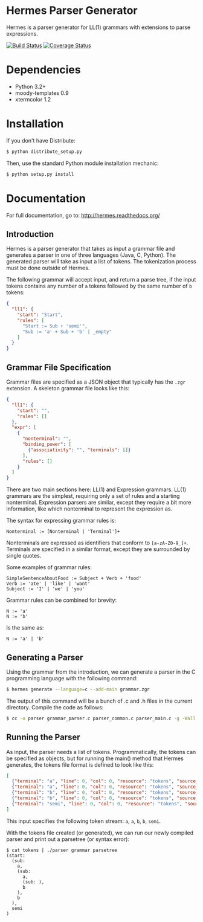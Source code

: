 # Hermes Parser Generator

Hermes is a parser generator for LL(1) grammars with extensions to parse expressions. 

[![Build Status](https://secure.travis-ci.org/scottfrazer/hermes.png)](http://travis-ci.org/scottfrazer/hermes)
[![Coverage Status](https://coveralls.io/repos/scottfrazer/hermes/badge.png)](https://coveralls.io/r/scottfrazer/hermes)

# Dependencies

* Python 3.2+
* moody-templates 0.9
* xtermcolor 1.2

# Installation

If you don't have Distribute:

```bash
$ python distribute_setup.py
```

Then, use the standard Python module installation mechanic:

```bash
$ python setup.py install
```

# Documentation

For full documentation, go to: http://hermes.readthedocs.org/

## Introduction

Hermes is a parser generator that takes as input a grammar file and generates a parser in one of three languages (Java, C, Python).  The generated parser will take as input a list of tokens.  The tokenization process must be done outside of Hermes.

The following grammar will accept input, and return a parse tree, if the input tokens contains any number of `a` tokens followed by the same number of `b` tokens:

```json
{
  "ll1": {
    "start": "Start",
    "rules": [
      "Start := Sub + 'semi'",
      "Sub := 'a' + Sub + 'b' | _empty"
    ]
  }
}
```

## Grammar File Specification

Grammar files are specified as a JSON object that typically has the `.zgr` extension.  A skeleton grammar file looks like this:

```json
{
  "ll1": {
    "start": "",
    "rules": []
  },
  "expr": [
    {
      "nonterminal": "",
      "binding_power": [
        {"associativity": "", "terminals": []}
      ],
      "rules": []
    }
  ]
}
```

There are two main sections here: LL(1) and Expression grammars.  LL(1) grammars are the simplest, requiring only a set of rules and a starting nonterminal.  Expression parsers are similar, except they require a bit more information, like which nonterminal to represent the expression as.

The syntax for expressing grammar rules is:

```
Nonterminal := [Nonterminal | 'Terminal']+
```

Nonterminals are expressed as identifiers that conform to `[a-zA-Z0-9_]+`.  Terminals are specified in a similar format, except they are surrounded by single quotes.

Some examples of grammar rules:

```
SimpleSentenceAboutFood := Subject + Verb + 'food'
Verb := 'ate' | 'like' | 'want'
Subject := 'I' | 'we' | 'you'
```

Grammar rules can be combined for brevity:

```
N := 'a'
N := 'b'
```

Is the same as:

```
N := 'a' | 'b'
```

## Generating a Parser

Using the grammar from the introduction, we can generate a parser in the C programming language with the following command:

```bash
$ hermes generate --language=c --add-main grammar.zgr
```

The output of this command will be a bunch of .c and .h files in the current directory.  Compile the code as follows:

```bash
$ cc -o parser grammar_parser.c parser_common.c parser_main.c -g -Wall -pedantic -ansi -std=c99
```

## Running the Parser

As input, the parser needs a list of tokens.  Programmatically, the tokens can be specified as objects, but for running the main() method that Hermes generates, the tokens file format is defined to look like this:

```json
[
  {"terminal": "a", "line": 0, "col": 0, "resource": "tokens", "source_string": ""},
  {"terminal": "a", "line": 0, "col": 0, "resource": "tokens", "source_string": ""},
  {"terminal": "b", "line": 0, "col": 0, "resource": "tokens", "source_string": ""},
  {"terminal": "b", "line": 0, "col": 0, "resource": "tokens", "source_string": ""},
  {"terminal": "semi", "line": 0, "col": 0, "resource": "tokens", "source_string": ""}
]
```

This input specifies the following token stream: `a`, `a`, `b`, `b`, `semi`.

With the tokens file created (or generated), we can run our newly compiled parser and print out a parsetree (or syntax error):

```
$ cat tokens | ./parser grammar parsetree
(start:
  (sub:
    a,
    (sub:
      a,
      (sub: ),
      b
    ),
    b
  ),
  semi
)
```
